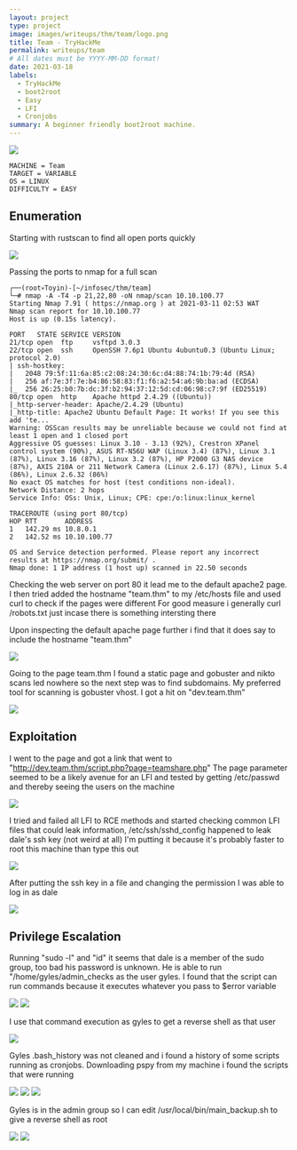 ```yaml
---
layout: project
type: project
image: images/writeups/thm/team/logo.png
title: Team - TryHackMe
permalink: writeups/team
# All dates must be YYYY-MM-DD format!
date: 2021-03-18
labels:
  - TryHackMe
  - boot2root
  - Easy
  - LFI
  - Cronjobs
summary: A beginner friendly boot2root machine.
---
```


<img class="ui image" src="{{ site.baseurl }}/images/writeups/thm/team/header.png">
<script src="https://www.tryhackme.com/badge/192700"></script>

```
MACHINE = Team
TARGET = VARIABLE
OS = LINUX
DIFFICULTY = EASY
```

## Enumeration

Starting with rustscan to find all open ports quickly

<img class="ui image" src="{{ site.baseurl }}/images/writeups/thm/team/1.png">

Passing the ports to nmap for a full scan

```
┌──(root💀Toyin)-[~/infosec/thm/team]
└─# nmap -A -T4 -p 21,22,80 -oN nmap/scan 10.10.100.77
Starting Nmap 7.91 ( https://nmap.org ) at 2021-03-11 02:53 WAT
Nmap scan report for 10.10.100.77
Host is up (0.15s latency).

PORT   STATE SERVICE VERSION
21/tcp open  ftp     vsftpd 3.0.3
22/tcp open  ssh     OpenSSH 7.6p1 Ubuntu 4ubuntu0.3 (Ubuntu Linux; protocol 2.0)
| ssh-hostkey:
|   2048 79:5f:11:6a:85:c2:08:24:30:6c:d4:88:74:1b:79:4d (RSA)
|   256 af:7e:3f:7e:b4:86:58:83:f1:f6:a2:54:a6:9b:ba:ad (ECDSA)
|_  256 26:25:b0:7b:dc:3f:b2:94:37:12:5d:cd:06:98:c7:9f (ED25519)
80/tcp open  http    Apache httpd 2.4.29 ((Ubuntu))
|_http-server-header: Apache/2.4.29 (Ubuntu)
|_http-title: Apache2 Ubuntu Default Page: It works! If you see this add 'te...
Warning: OSScan results may be unreliable because we could not find at least 1 open and 1 closed port
Aggressive OS guesses: Linux 3.10 - 3.13 (92%), Crestron XPanel control system (90%), ASUS RT-N56U WAP (Linux 3.4) (87%), Linux 3.1 (87%), Linux 3.16 (87%), Linux 3.2 (87%), HP P2000 G3 NAS device (87%), AXIS 210A or 211 Network Camera (Linux 2.6.17) (87%), Linux 5.4 (86%), Linux 2.6.32 (86%)
No exact OS matches for host (test conditions non-ideal).
Network Distance: 2 hops
Service Info: OSs: Unix, Linux; CPE: cpe:/o:linux:linux_kernel

TRACEROUTE (using port 80/tcp)
HOP RTT       ADDRESS
1   142.29 ms 10.8.0.1
2   142.52 ms 10.10.100.77

OS and Service detection performed. Please report any incorrect results at https://nmap.org/submit/ .
Nmap done: 1 IP address (1 host up) scanned in 22.50 seconds
```

Checking the web server on port 80 it lead me to the default apache2 page. I then tried added the hostname "team.thm" to my /etc/hosts file and used curl to check if the pages were different
For good measure i generally curl /robots.txt just incase there is something intersting there

Upon inspecting the default apache page further i find that it does say to include the hostname "team.thm"

<img class="ui image" src="{{ site.baseurl }}/images/writeups/thm/team/2.png">

Going to the page team.thm I found a static page and gobuster and nikto scans led nowhere so the next step was to find subdomains.
My preferred tool for scanning is gobuster vhost. I got a hit on "dev.team.thm"

<img class="ui image" src="{{ site.baseurl }}/images/writeups/thm/team/3.png">

## Exploitation

I went to the page and got a link that went to "http://dev.team.thm/script.php?page=teamshare.php"
The page parameter seemed to be a likely avenue for an LFI and tested by getting /etc/passwd and thereby seeing the users on the machine

<img class="ui image" src="{{ site.baseurl }}/images/writeups/thm/team/4.png">

I tried and failed all LFI to RCE methods and started checking common LFI files that could leak information, /etc/ssh/sshd_config happened to leak dale's ssh key (not weird at all)
I'm putting it because it's probably faster to root this machine than type this out

<img class="ui image" src="{{ site.baseurl }}/images/writeups/thm/team/5.png">

After putting the ssh key in a file and changing the permission I was able to log in as dale

<img class="ui image" src="{{ site.baseurl }}/images/writeups/thm/team/6.png">

## Privilege Escalation

Running "sudo -l" and "id" it seems that dale is a member of the sudo group, too bad his password is unknown. He is able to run "/home/gyles/admin_checks as the user gyles.
I found that the script can run commands because it executes whatever you pass to $error variable

<img class="ui image" src="{{ site.baseurl }}/images/writeups/thm/team/7.png">
<img class="ui image" src="{{ site.baseurl }}/images/writeups/thm/team/8.png">

I use that command execution as gyles to get a reverse shell as that user

<img class="ui image" src="{{ site.baseurl }}/images/writeups/thm/team/9.png">

Gyles .bash_history was not cleaned and i found a history of some scripts running as cronjobs. Downloading pspy from my machine i found the scripts that were running

<img class="ui image" src="{{ site.baseurl }}/images/writeups/thm/team/10.png">
<img class="ui image" src="{{ site.baseurl }}/images/writeups/thm/team/11.png">
<img class="ui image" src="{{ site.baseurl }}/images/writeups/thm/team/12.png">

Gyles is in the admin group so I can edit /usr/local/bin/main_backup.sh to give a reverse shell as root

<img class="ui image" src="{{ site.baseurl }}/images/writeups/thm/team/13.png">
<img class="ui image" src="{{ site.baseurl }}/images/writeups/thm/team/14.png">
